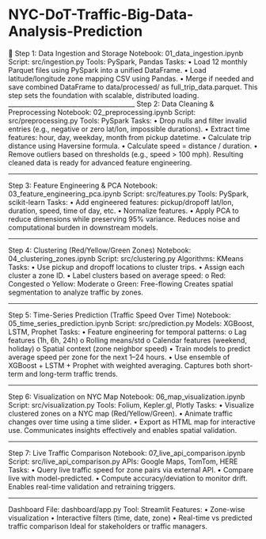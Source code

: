 # NYC-DoT-Traffic-Big-Data-Analysis-Prediction
🔧 Step 1: Data Ingestion and Storage
Notebook: 01_data_ingestion.ipynb
Script: src/ingestion.py
Tools: PySpark, Pandas
Tasks:
•	Load 12 monthly Parquet files using PySpark into a unified DataFrame.
•	Load latitude/longitude zone mapping CSV using Pandas.
•	Merge if needed and save combined DataFrame to data/processed/ as full_trip_data.parquet.
This step sets the foundation with scalable, distributed loading.
________________________________________ Step 2: Data Cleaning & Preprocessing
Notebook: 02_preprocessing.ipynb
 Script: src/preprocessing.py
Tools: PySpark
Tasks:
•	Drop nulls and filter invalid entries (e.g., negative or zero lat/lon, impossible durations).
•	Extract time features: hour, day, weekday, month from pickup datetime.
•	Calculate trip distance using Haversine formula.
•	Calculate speed = distance / duration.
•	Remove outliers based on thresholds (e.g., speed > 100 mph).
Resulting cleaned data is ready for advanced feature engineering.
________________________________________
Step 3: Feature Engineering & PCA
Notebook: 03_feature_engineering_pca.ipynb
 Script: src/features.py
Tools: PySpark, scikit-learn
Tasks:
•	Add engineered features: pickup/dropoff lat/lon, duration, speed, time of day, etc.
•	Normalize features.
•	Apply PCA to reduce dimensions while preserving 95% variance.
Reduces noise and computational burden in downstream models.
________________________________________
Step 4: Clustering (Red/Yellow/Green Zones)
Notebook: 04_clustering_zones.ipynb
Script: src/clustering.py
Algorithms: KMeans 
Tasks:
•	Use pickup and dropoff locations to cluster trips.
•	Assign each cluster a zone ID.
•	Label clusters based on average speed:
o	Red: Congested
o	Yellow: Moderate
o	Green: Free-flowing
Creates spatial segmentation to analyze traffic by zones.
________________________________________
Step 5: Time-Series Prediction (Traffic Speed Over Time)
Notebook: 05_time_series_prediction.ipynb
Script: src/prediction.py
Models: XGBoost, LSTM, Prophet
Tasks:
•	Feature engineering for temporal patterns:
o	Lag features (1h, 6h, 24h)
o	Rolling means/std
o	Calendar features (weekend, holiday)
o	Spatial context (zone neighbor speed)
•	Train models to predict average speed per zone for the next 1–24 hours.
•	Use ensemble of XGBoost + LSTM + Prophet with weighted averaging.
Captures both short-term and long-term traffic trends.
________________________________________
Step 6: Visualization on NYC Map
Notebook: 06_map_visualization.ipynb
Script: src/visualization.py
Tools: Folium, Kepler.gl, Plotly
Tasks:
•	Visualize clustered zones on a NYC map (Red/Yellow/Green).
•	Animate traffic changes over time using a time slider.
•	Export as HTML map for interactive use.
 Communicates insights effectively and enables spatial validation.
________________________________________
 Step 7: Live Traffic Comparison
Notebook: 07_live_api_comparison.ipynb
Script: src/live_api_comparison.py
APIs: Google Maps, TomTom, HERE
Tasks:
•	Query live traffic speed for zone pairs via external API.
•	Compare live with model-predicted.
•	Compute accuracy/deviation to monitor drift.
Enables real-time validation and retraining triggers.
________________________________________
Dashboard
File: dashboard/app.py
Tool: Streamlit
Features:
•	Zone-wise visualization
•	Interactive filters (time, date, zone)
•	Real-time vs predicted traffic comparison
Ideal for stakeholders or traffic managers.
